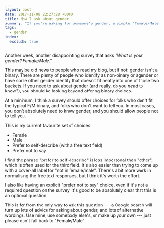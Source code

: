 ```yaml
---
layout: post
date: 2017-11-08 22:27:28 +0000
title: How I ask about gender
summary: "If you're asking for someone's gender, a simple 'Female/Male' isn't good enough. Here's what I use instead."
tags:
  - gender
index:
  exclude: true
---
```


Another week, another disappointing survey that asks _"What is your gender? Female/Male."_

This may be old news to people who read my blog, but if not: gender isn't a binary.
There are plenty of people who identify as non-binary or agender or have some other gender identity that doesn't fit neatly into one of those two buckets.
If you need to ask about gender (and really, do you *need* to know?), you should be looking beyond offering binary choices.

At a minimum, I think a survey should offer choices for folks who don't fit the typical F/M binary, and folks who don't want to tell you.
In most cases, you don't absolutely need to know gender, and you should allow people not to tell you.

This is my current favourite set of choices:

* Female
* Male
* Prefer to self-describe (with a free text field)
* Prefer not to say

I find the phrase "prefer to self-describe" is less impersonal than "other", which is often used for the third field.
It's also easier than trying to come up with a cover-all label for "not in female/male".
There's a bit more work in normalising the free text responses, but I think it's worth the effort.

I also like having an explicit "prefer not to say" choice, even if it's not a required question on the survey.
It's good to be absolutely clear that this is an optional question.

This is far from the only way to ask this question --- a Google search will turn up lots of advice for asking about gender, and lots of alternative wordings.
Use mine, use somebody else's, or make up your own --- just please don't fall back to "Female/Male".
